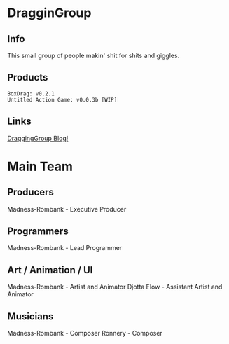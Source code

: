 # DragginGroup

## Info
This small group of people makin' shit for shits and giggles.

## Products
```
BoxDrag: v0.2.1
Untitled Action Game: v0.0.3b [WIP]
```

## Links
[DraggingGroup Blog!](https://draggingroup.github.io/Blog/)


# Main Team

## Producers
Madness-Rombank - Executive Producer

## Programmers
Madness-Rombank - Lead Programmer

## Art / Animation / UI
Madness-Rombank - Artist and Animator
Djotta Flow - Assistant Artist and Animator

## Musicians
Madness-Rombank - Composer
Ronnery - Composer
